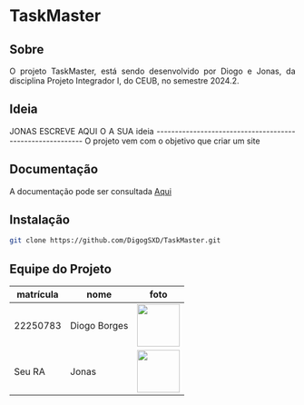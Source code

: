 # TaskMaster

## Sobre 
<p align="justify">
O projeto TaskMaster, está sendo desenvolvido por Diogo e Jonas, da disciplina Projeto Integrador I, do CEUB, no semestre 2024.2. 
</p>

## Ideia
<p align="justify">
JONAS ESCREVE AQUI O A SUA ideia ----------------------------------------------------------
O projeto vem com o objetivo que criar um site 
</p>

## Documentação
<p>
A documentação pode ser consultada <a href="" target="_blank" rel="external">Aqui</a>
</p>

## Instalação
```bash
git clone https://github.com/DigogSXD/TaskMaster.git
```

## Equipe do Projeto

| matrícula | nome | foto |
| -------- | -------- | -------- |
| 22250783 | Diogo Borges |<img src="https://github.com/digogsxd.png" height="75" width="75"> |
| Seu RA | Jonas | <img src="https://github.com/JonasMelo21.png" height="75" width="75"> |

